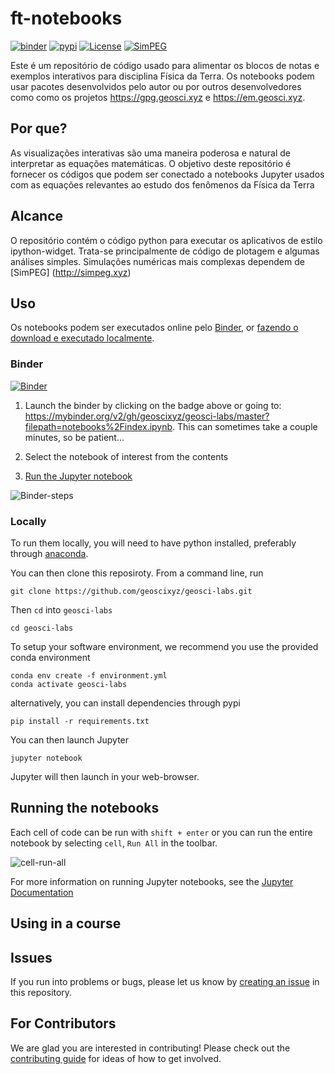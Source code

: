 # ft-notebooks

[![binder](https://mybinder.org/badge.svg)](https://mybinder.org/v2/gh/geoscixyz/geosci-labs/master?filepath=notebooks%2Findex.ipynb)
[![pypi](https://img.shields.io/pypi/v/geoscilabs.svg)](https://pypi.python.org/pypi/geoscilabs)
[![License](https://img.shields.io/github/license/geoscixyz/geosci-labs.svg)](https://github.com/geoscixyz/geosci-labs/blob/master/LICENSE)
[![SimPEG](https://img.shields.io/badge/powered%20by-SimPEG-blue.svg)](http://simpeg.xyz)

Este é um repositório de código usado para alimentar os blocos de notas e exemplos interativos para
disciplina Física da Terra. Os notebooks podem usar pacotes desenvolvidos pelo autor ou por outros desenvolvedores como
como os projetos https://gpg.geosci.xyz e https://em.geosci.xyz.

## Por que?

As visualizações interativas são uma maneira poderosa e natural de interpretar as equações matemáticas. 
O objetivo deste repositório é fornecer os códigos que podem ser conectado a notebooks Jupyter usados com as equações relevantes
ao estudo dos fenômenos da Física da Terra

## Alcance

O repositório contém o código python para executar os aplicativos de estilo ipython-widget. Trata-se principalmente de código de plotagem e algumas análises simples. Simulações numéricas mais complexas dependem de [SimPEG] (http://simpeg.xyz)

## Uso

Os notebooks podem ser executados online pelo [Binder](#Binder), or [fazendo o download e executado localmente](#Localmente).

### Binder

[![Binder](https://mybinder.org/badge.svg)](https://mybinder.org/v2/gh/geoscixyz/geosci-labs/master?filepath=notebooks%2Findex.ipyn)

1. Launch the binder by clicking on the badge above or going to: https://mybinder.org/v2/gh/geoscixyz/geosci-labs/master?filepath=notebooks%2Findex.ipynb.
   This can sometimes take a couple minutes, so be patient...

2. Select the notebook of interest from the contents

3. [Run the Jupyter notebook](#Running-the-notebooks)

![Binder-steps](https://em.geosci.xyz/_images/binder-steps.png)

### Locally

To run them locally, you will need to have python installed, preferably through [anaconda](https://www.anaconda.com/download/).

You can then clone this reposiroty. From a command line, run

```
git clone https://github.com/geoscixyz/geosci-labs.git
```

Then `cd` into `geosci-labs`

```
cd geosci-labs
```

To setup your software environment, we recommend you use the provided conda environment

```
conda env create -f environment.yml
conda activate geosci-labs
```

alternatively, you can install dependencies through pypi
```
pip install -r requirements.txt
```

You can then launch Jupyter
```
jupyter notebook
```

Jupyter will then launch in your web-browser.

## Running the notebooks

Each cell of code can be run with `shift + enter` or you can run the entire notebook by selecting `cell`, `Run All` in the toolbar.

![cell-run-all](https://em.geosci.xyz/_images/run_all_cells.png)

For more information on running Jupyter notebooks, see the [Jupyter Documentation](https://jupyter.readthedocs.io/en/latest/)

## Using in a course

## Issues

If you run into problems or bugs, please let us know by [creating an issue](https://github.com/geoscixyz/geosci-labs/issues/new) in this repository.

## For Contributors

We are glad you are interested in contributing! Please check out the [contributing guide](CONTRIBUTING.md) for ideas of how to get involved. 

